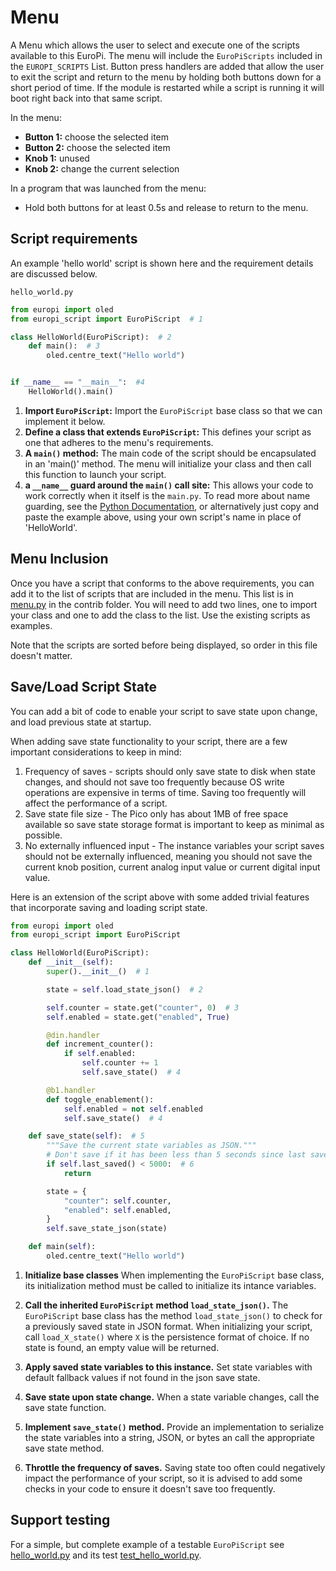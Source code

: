 # Menu

A Menu which allows the user to select and execute one of the scripts available to this EuroPi. The
menu will include the ``EuroPiScripts`` included in the ``EUROPI_SCRIPTS`` List. Button press
handlers are added that allow the user to exit the script and return to the menu by holding both
buttons down for a short period of time. If the module is restarted while a script is running it
will boot right back into that same script.

In the menu:

* **Button 1:** choose the selected item
* **Button 2:** choose the selected item
* **Knob 1:** unused
* **Knob 2:** change the current selection

In a program that was launched from the menu:

* Hold both buttons for at least 0.5s and release to return to the menu.

## Script requirements

An example 'hello world' script is shown here and the requirement details are discussed below.

``hello_world.py``
```Python
from europi import oled
from europi_script import EuroPiScript  # 1

class HelloWorld(EuroPiScript):  # 2
    def main():  # 3
        oled.centre_text("Hello world")


if __name__ == "__main__":  #4
    HelloWorld().main()
```

1. **Import ``EuroPiScript``:** Import the ``EuroPiScript`` base class so that we can implement it
   below.
2. **Define a class that extends ``EuroPiScript``:** This defines your script as one that adheres to
   the menu's requirements.
3. **A ``main()`` method:** The main code of the script should be encapsulated in an 'main()' method.
   The menu will initialize your class and then call this function to launch your script.
4. **a ``__name__`` guard around the ``main()`` call site:** This allows your code to work correctly
   when it itself is the ``main.py``. To read more about name guarding, see the
   [Python Documentation](https://docs.python.org/3/library/__main__.html), or alternatively just
   copy and paste the example above, using your own script's name in place of 'HelloWorld'.

## Menu Inclusion

Once you have a script that conforms to the above requirements, you can add it to the list of
scripts that are included in the menu. This list is in [menu.py](/software/contrib/menu.py) in the
contrib folder. You will need to add two lines, one to import your class and one to add the class to
the list. Use the existing scripts as examples.

Note that the scripts are sorted before being displayed, so order in this file doesn't matter.

## Save/Load Script State

You can add a bit of code to enable your script to save state upon change, and load previous state
at startup.

When adding save state functionality to your script, there are a few important considerations to
keep in mind:

1. Frequency of saves - scripts should only save state to disk when state changes, and should not
   save too frequently because OS write operations are expensive in terms of time. Saving too
   frequently will affect the performance of a script.
1. Save state file size - The Pico only has about 1MB of free space available so save state storage
   format is important to keep as minimal as possible.
1. No externally influenced input - The instance variables your script saves should not be
   externally influenced, meaning you should not save the current knob position, current analog
   input value or current digital input value.

Here is an extension of the script above with some added trivial features that incorporate saving
and loading script state.

```python
from europi import oled
from europi_script import EuroPiScript

class HelloWorld(EuroPiScript):
    def __init__(self):
        super().__init__()  # 1

        state = self.load_state_json()  # 2

        self.counter = state.get("counter", 0)  # 3
        self.enabled = state.get("enabled", True)

        @din.handler
        def increment_counter():
            if self.enabled:
                self.counter += 1
                self.save_state()  # 4

        @b1.handler
        def toggle_enablement():
            self.enabled = not self.enabled
            self.save_state()  # 4

    def save_state(self):  # 5
        """Save the current state variables as JSON."""
        # Don't save if it has been less than 5 seconds since last save.
        if self.last_saved() < 5000:  # 6
            return

        state = {
            "counter": self.counter,
            "enabled": self.enabled,
        }
        self.save_state_json(state)

    def main(self):
        oled.centre_text("Hello world")
```

1. **Initialize base classes** When implementing the `EuroPiScript` base class, its initialization
   method must be called to initialize its intance variables.

1. **Call the inherited `EuroPiScript` method `load_state_json()`.** The `EuroPiScript` base class
   has the method `load_state_json()` to check for a previously saved state in JSON format. When
   initializing your script, call `load_X_state()` where `X` is the persistence format of choice.
   If no state is found, an empty value will be returned.

1. **Apply saved state variables to this instance.** Set state variables with default fallback
   values if not found in the json save state.

1. **Save state upon state change.** When a state variable changes, call the save state function.

1. **Implement `save_state()` method.** Provide an implementation to serialize the state variables
   into a string, JSON, or bytes an call the appropriate save state method.


1. **Throttle the frequency of saves.** Saving state too often could negatively impact the
   performance of your script, so it is advised to add some checks in your code to ensure it doesn't
   save too frequently.

## Support testing

For a simple, but complete example of a testable ``EuroPiScript`` see
[hello_world.py](/software/contrib/hello_world.py) and its test
[test_hello_world.py](/software/tests/contrib/test_hello_world.py).
